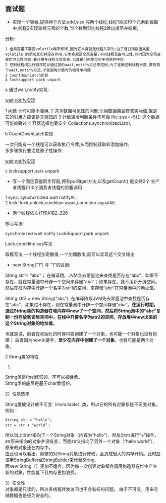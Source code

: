 ## 面试题

- 实现一个容器,提供两个方法:add,size
写两个线程,线程1添加10个元素到容器中,线程2实现监控元素的个数,当个数到5时,线程2给出提示并结束;

分析:
```
1 全局变量不需要volatile再来修饰,因为它本身就是线程共享的;由于是引用数据类型 volatile 的添加其实并没有作用;它本身就是全局变量,不同线程具备可见性;同时因为全局变量的可见性问题,要注意多线程全局变量,尤其是引用类型对于结果的干扰    
2 控制线程间执行顺序可以通过锁的wait,notify方法来控制;为了准确控制线程计数,要有两个wait,notify方法,才能避免计数时的锁竞争问题    
3 CountDownLatch实现    
4 locksupport park unpark    
```



a 通过wait,notify实现:

[wait,notify实现](multithreaddemo/src/main/java/com/ll/interview/Monitor3.java)

1 问题 计时可能不准确,
2 共享数据可见性的问题;引用数据类型修改实际值,但是它的引用方应该是无感知的
3 计数递增判断条件不可靠 
if(c.size==5){} 这个数据可能被跳过
4 容器选择也要安全 Collections.synchronizedList();

b CountDownLatch实现

一次只能有一个线程可以获取执行令牌,从而控制读取和添加操作;    
多步骤执行要注意原子性操作;

[wait,notify实现](multithreaddemo/src/main/java/com/ll/interview/MonitorLatch.java)

c locksupport park unpark 


- 写一个固定容量同步容器,拥有put和get方法,以及getCount(),能支持2个
生产者线程和10个消费者线程的阻塞调用

1 sync: synchornized wait notifyAll;    
2 lock: lock,unlock,condition.await,condition.signalAll;



- 两个线程依次打印A1B2..Z26

核心写法:

synchronized wait notify
LockSupport park unpark


Lock.conditino
cas写法

取模写法,一个线程加奇数值,一个加偶数值,就可以实现这个交叉输出


- new String("1") 与 "1"的区别:

String str1= “abc”； 在编译期，JVM会去常量池来查找是否存在“abc”，如果不存在，就在常量池中开辟一个空间来存储“abc”；如果存在，就不用新开辟空间。然后在栈内存中开辟一个名字为str1的空间，来存储“abc”在常量池中的地址值。

String str2 = new String("abc") ;在编译阶段JVM先去常量池中查找是否存在“abc”，如果过不存在，则在常量池中开辟一个空间存储“abc”。**在运行时期，通过String类的构造器在堆内存中new了一个空间，然后将String池中的“abc”复制一份存放到该堆空间中，在栈中开辟名字为str2的空间，存放堆中new出来的这个String对象的地址值**。

也就是说，前者在初始化的时候可能创建了一个对象，也可能一个对象也没有创建；
后者因为new关键字，**至少在内存中创建了一个对象**，也有可能是两个对象。

2 String类的特性    

1)
String类是final修饰的，不可以被继承。    
String类的底层是基于char数组的。    

2）性能效率

String类被设计成不可变（immutable）类，所以它的所有对象都是不可变对象。例如：

```
String str = “hello";    
str = str + "world“；
```

所以当上文str指向了一个String对象（内容为“hello”），然后对str进行“+”操作，str原来指向的对象并没有变，而是str又指向了另外一个对象（“hello world”），原来的对象还在内存中。    
由此也可以看出，频繁的对String对象进行修改，会造成很大的内存开销。此时应该用StringBuffer或StringBuilder来代替String。    
而new String（）更加不适合，因为每一次创建对象都会调用构造器在堆中产生新的对象，性能低下且内存更加浪费。

3）安全性    
对象都是只读的，所以多线程并发访问也不会有任何问题。
由于不可变，用来存储数据也是极为安全的。
















